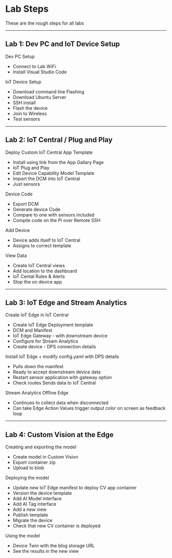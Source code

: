 # Lab Steps

These are the rough steps for all labs

---

## Lab 1: Dev PC and IoT Device Setup

Dev PC Setup

- Connect to Lab WiFi
- Install Visual Studio Code

IoT Device Setup

- Download command line Flashing
- Download Ubuntu Server
- SSH install
- Flash the device
- Join to Wireless
- Test sensors

---

## Lab 2: IoT Central / Plug and Play

Deploy Custom IoT Central App Template

- Install using link from the App Gallary Page
- IoT Plug and Play
- Edit Device Capability Model Template
- Import the DCM into IoT Central
- Just sensors

Device Code

- Export DCM
- Generate device Code
- Compare to one with sensors included
- Compile code on the Pi over Remote SSH

Add Device

- Device adds itself to IoT Central
- Assigns to correct template

View Data

- Create IoT Central views
- Add location to the dashboard
- IoT Cental Rules & Alerts
- Stop the on device app

---

## Lab 3: IoT Edge and Stream Analytics

Create IoT Edge in IoT Central

- Create IoT Edge Deployment template
- DCM and Manifest
- IoT Edge Gateway - with downstream device
- Configure for Stream Analytics
- Create device - DPS connection details

Install IoT Edge + modify config.yaml with DPS details

- Pulls down the manifest
- Ready to accept downstream device data
- Restart sensor application with gateway option
- Check routes Sends data to IoT Central

Stream Analytics Offline Edge

- Continues to collect data when disconnected
- Can take Edge Action Values trigger output color on screen as feedback loop

---

## Lab 4: Custom Vision at the Edge

Creating and exporting the model

- Create model in Custom Vision
- Export container zip
- Upload to blob

Deploying the model

- Update new IoT Edge manifest to deploy CV app container  
- Version the device template
- Add AI Model interface
- Add AI Tag interface
- Add a new view
- Publish template
- Migrate the device
- Check that new CV container is deployed

Using the model

- Device Twin with the blog storage URL
- See the results in the new view
